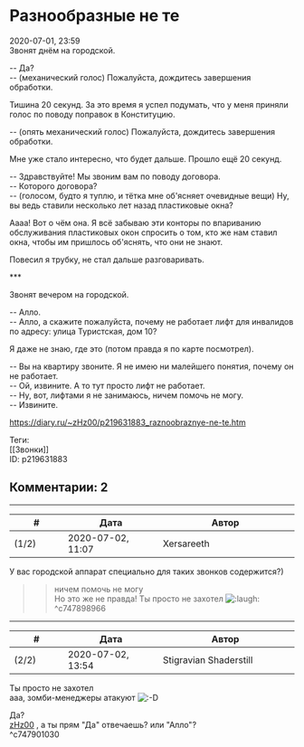 Разнообразные не те
===================

  
2020-07-01, 23:59  
 Звонят днём на городской.   
   
 -- Да?   
 -- (механический голос) Пожалуйста, дождитесь завершения обработки.   
   
 Тишина 20 секунд. За это время я успел подумать, что у меня приняли голос по поводу поправок в Конституцию.   
   
 -- (опять механический голос) Пожалуйста, дождитесь завершения обработки.   
   
 Мне уже стало интересно, что будет дальше. Прошло ещё 20 секунд.   
   
 -- Здравствуйте! Мы звоним вам по поводу договора.   
 -- Которого договора?   
 -- (голосом, будто я туплю, и тётка мне об'ясняет очевидные вещи) Ну, вы ведь ставили несколько лет назад пластиковые окна?   
   
 Аааа! Вот о чём она. Я всё забываю эти конторы по впариванию обслуживания пластиковых окон спросить о том, кто же нам ставил окна, чтобы им пришлось об'яснять, что они не знают.   
   
 Повесил я трубку, не стал дальше разговаривать.   
   
 \*\*\*   
   
 Звонят вечером на городской.   
   
 -- Алло.   
 -- Алло, а скажите пожалуйста, почему не работает лифт для инвалидов по адресу: улица Туристская, дом 10?   
   
 Я даже не знаю, где это (потом правда я по карте посмотрел).   
   
 -- Вы на квартиру звоните. Я не имею ни малейшего понятия, почему он не работает.   
 -- Ой, извините. А то тут просто лифт не работает.   
 -- Ну, вот, лифтами я не занимаюсь, ничем помочь не могу.   
 -- Извините.   
  
<https://diary.ru/~zHz00/p219631883_raznoobraznye-ne-te.htm>  
  
Теги:  
[[Звонки]]  
ID: p219631883  


Комментарии: 2
--------------

  


---



|         #         |              Дата              |                     Автор                     |           ID           |
| --- | --- | --- | --- |
| (1/2) | 2020-07-02, 11:07 | Xersareeth | c747898966 |

  
 У вас городской аппарат специально для таких звонков содержится?)   
   
 >> ничем помочь не могу   
 Но это же не правда! Ты просто не захотел ![:laugh:](http://static.diary.ru/picture/1126.gif)   
 ^c747898966

---



|         #         |              Дата              |                     Автор                     |           ID           |
| --- | --- | --- | --- |
| (2/2) | 2020-07-02, 13:54 | Stigravian Shaderstill | c747901030 |

  
  Ты просто не захотел    
 ааа, зомби-менеджеры атакуют ![:-D](http://static.diary.ru/picture/1133.gif)   
   
  Да?    
   [zHz00](https://zHz00.diary.ru "дневник: Untitled")  , а ты прям "Да" отвечаешь? или "Алло"?   
 ^c747901030